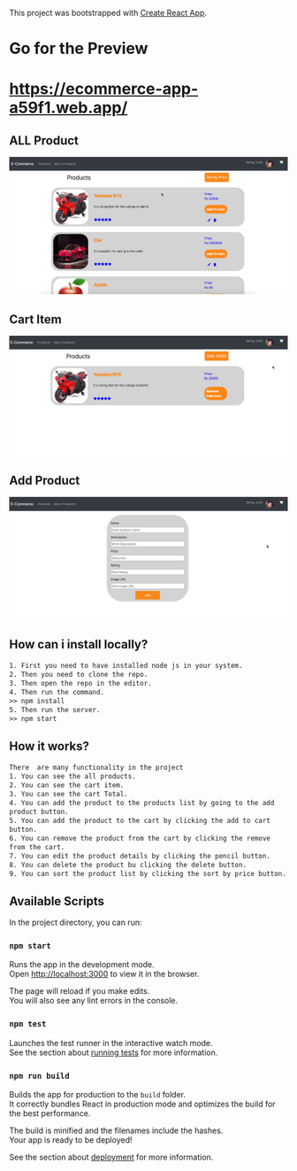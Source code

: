 This project was bootstrapped with [Create React App](https://github.com/facebook/create-react-app).

# Go for the Preview
# https://ecommerce-app-a59f1.web.app/


## ALL Product
![ALl Product](./src/images/AllProduct.png)

## Cart Item 
![cart ](./src/images/Cart.png)

## Add Product
![add product](./src/images/AddProduct.png)

## How can i install locally?
    1. First you need to have installed node js in your system.
    2. Then you need to clone the repo.
    3. Then open the repo in the editor.
    4. Then run the command.
    >> npm install
    5. Then run the server.
    >> npm start
    
## How it works?
    There  are many functionality in the project
    1. You can see the all products.
    2. You can see the cart item.
    3. You can see the cart Total.
    4. You can add the product to the products list by going to the add product button.
    5. You can add the product to the cart by clicking the add to cart button.
    6. You can remove the product from the cart by clicking the remove from the cart.
    7. You can edit the product details by clicking the pencil button.
    8. You can delete the product bu clicking the delete button.
    9. You can sort the product list by clicking the sort by price button.
    


## Available Scripts

In the project directory, you can run:

### `npm start`

Runs the app in the development mode.<br />
Open [http://localhost:3000](http://localhost:3000) to view it in the browser.

The page will reload if you make edits.<br />
You will also see any lint errors in the console.

### `npm test`

Launches the test runner in the interactive watch mode.<br />
See the section about [running tests](https://facebook.github.io/create-react-app/docs/running-tests) for more information.

### `npm run build`

Builds the app for production to the `build` folder.<br />
It correctly bundles React in production mode and optimizes the build for the best performance.

The build is minified and the filenames include the hashes.<br />
Your app is ready to be deployed!

See the section about [deployment](https://facebook.github.io/create-react-app/docs/deployment) for more information.


